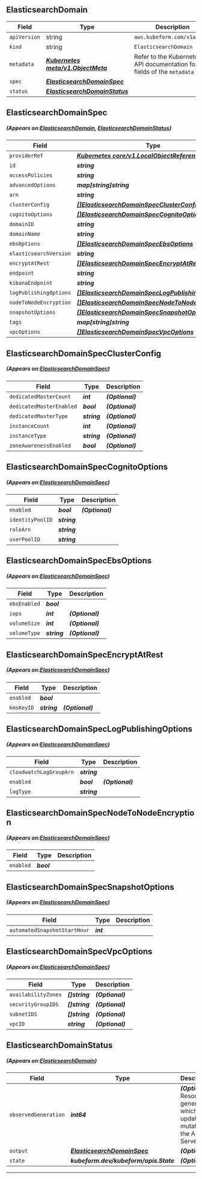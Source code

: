## ElasticsearchDomain
| Field | Type | Description |
| ------ | ----- | ----------- |
| `apiVersion` | string | `aws.kubeform.com/v1alpha1` |
|    `kind` | string | `ElasticsearchDomain` |
| `metadata` | ***[Kubernetes meta/v1.ObjectMeta](https://kubernetes.io/docs/reference/generated/kubernetes-api/v1.13/#objectmeta-v1-meta)***|Refer to the Kubernetes API documentation for the fields of the `metadata` field.|
| `spec` | ***[ElasticsearchDomainSpec](#ElasticsearchDomainSpec)***||
| `status` | ***[ElasticsearchDomainStatus](#ElasticsearchDomainStatus)***||
## ElasticsearchDomainSpec
##### (Appears on:[ElasticsearchDomain](#ElasticsearchDomain), [ElasticsearchDomainStatus](#ElasticsearchDomainStatus))
| Field | Type | Description |
| ------ | ----- | ----------- |
| `providerRef` | ***[Kubernetes core/v1.LocalObjectReference](https://kubernetes.io/docs/reference/generated/kubernetes-api/v1.13/#localobjectreference-v1-core)***||
| `id` | ***string***||
| `accessPolicies` | ***string***| ***(Optional)*** |
| `advancedOptions` | ***map[string]string***| ***(Optional)*** |
| `arn` | ***string***| ***(Optional)*** |
| `clusterConfig` | ***[[]ElasticsearchDomainSpecClusterConfig](#ElasticsearchDomainSpecClusterConfig)***| ***(Optional)*** |
| `cognitoOptions` | ***[[]ElasticsearchDomainSpecCognitoOptions](#ElasticsearchDomainSpecCognitoOptions)***| ***(Optional)*** |
| `domainID` | ***string***| ***(Optional)*** |
| `domainName` | ***string***||
| `ebsOptions` | ***[[]ElasticsearchDomainSpecEbsOptions](#ElasticsearchDomainSpecEbsOptions)***| ***(Optional)*** |
| `elasticsearchVersion` | ***string***| ***(Optional)*** |
| `encryptAtRest` | ***[[]ElasticsearchDomainSpecEncryptAtRest](#ElasticsearchDomainSpecEncryptAtRest)***| ***(Optional)*** |
| `endpoint` | ***string***| ***(Optional)*** |
| `kibanaEndpoint` | ***string***| ***(Optional)*** |
| `logPublishingOptions` | ***[[]ElasticsearchDomainSpecLogPublishingOptions](#ElasticsearchDomainSpecLogPublishingOptions)***| ***(Optional)*** |
| `nodeToNodeEncryption` | ***[[]ElasticsearchDomainSpecNodeToNodeEncryption](#ElasticsearchDomainSpecNodeToNodeEncryption)***| ***(Optional)*** |
| `snapshotOptions` | ***[[]ElasticsearchDomainSpecSnapshotOptions](#ElasticsearchDomainSpecSnapshotOptions)***| ***(Optional)*** |
| `tags` | ***map[string]string***| ***(Optional)*** |
| `vpcOptions` | ***[[]ElasticsearchDomainSpecVpcOptions](#ElasticsearchDomainSpecVpcOptions)***| ***(Optional)*** |
## ElasticsearchDomainSpecClusterConfig
##### (Appears on:[ElasticsearchDomainSpec](#ElasticsearchDomainSpec))
| Field | Type | Description |
| ------ | ----- | ----------- |
| `dedicatedMasterCount` | ***int***| ***(Optional)*** |
| `dedicatedMasterEnabled` | ***bool***| ***(Optional)*** |
| `dedicatedMasterType` | ***string***| ***(Optional)*** |
| `instanceCount` | ***int***| ***(Optional)*** |
| `instanceType` | ***string***| ***(Optional)*** |
| `zoneAwarenessEnabled` | ***bool***| ***(Optional)*** |
## ElasticsearchDomainSpecCognitoOptions
##### (Appears on:[ElasticsearchDomainSpec](#ElasticsearchDomainSpec))
| Field | Type | Description |
| ------ | ----- | ----------- |
| `enabled` | ***bool***| ***(Optional)*** |
| `identityPoolID` | ***string***||
| `roleArn` | ***string***||
| `userPoolID` | ***string***||
## ElasticsearchDomainSpecEbsOptions
##### (Appears on:[ElasticsearchDomainSpec](#ElasticsearchDomainSpec))
| Field | Type | Description |
| ------ | ----- | ----------- |
| `ebsEnabled` | ***bool***||
| `iops` | ***int***| ***(Optional)*** |
| `volumeSize` | ***int***| ***(Optional)*** |
| `volumeType` | ***string***| ***(Optional)*** |
## ElasticsearchDomainSpecEncryptAtRest
##### (Appears on:[ElasticsearchDomainSpec](#ElasticsearchDomainSpec))
| Field | Type | Description |
| ------ | ----- | ----------- |
| `enabled` | ***bool***||
| `kmsKeyID` | ***string***| ***(Optional)*** |
## ElasticsearchDomainSpecLogPublishingOptions
##### (Appears on:[ElasticsearchDomainSpec](#ElasticsearchDomainSpec))
| Field | Type | Description |
| ------ | ----- | ----------- |
| `cloudwatchLogGroupArn` | ***string***||
| `enabled` | ***bool***| ***(Optional)*** |
| `logType` | ***string***||
## ElasticsearchDomainSpecNodeToNodeEncryption
##### (Appears on:[ElasticsearchDomainSpec](#ElasticsearchDomainSpec))
| Field | Type | Description |
| ------ | ----- | ----------- |
| `enabled` | ***bool***||
## ElasticsearchDomainSpecSnapshotOptions
##### (Appears on:[ElasticsearchDomainSpec](#ElasticsearchDomainSpec))
| Field | Type | Description |
| ------ | ----- | ----------- |
| `automatedSnapshotStartHour` | ***int***||
## ElasticsearchDomainSpecVpcOptions
##### (Appears on:[ElasticsearchDomainSpec](#ElasticsearchDomainSpec))
| Field | Type | Description |
| ------ | ----- | ----------- |
| `availabilityZones` | ***[]string***| ***(Optional)*** |
| `securityGroupIDS` | ***[]string***| ***(Optional)*** |
| `subnetIDS` | ***[]string***| ***(Optional)*** |
| `vpcID` | ***string***| ***(Optional)*** |
## ElasticsearchDomainStatus
##### (Appears on:[ElasticsearchDomain](#ElasticsearchDomain))
| Field | Type | Description |
| ------ | ----- | ----------- |
| `observedGeneration` | ***int64***| ***(Optional)*** Resource generation, which is updated on mutation by the API Server.|
| `output` | ***[ElasticsearchDomainSpec](#ElasticsearchDomainSpec)***| ***(Optional)*** |
| `state` | ***kubeform.dev/kubeform/apis.State***| ***(Optional)*** |
---
